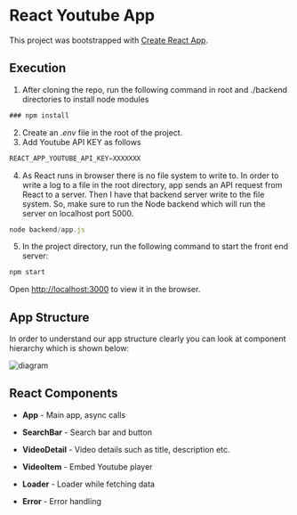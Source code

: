 # React Youtube App

This project was bootstrapped with [Create React App](https://github.com/facebook/create-react-app).

## Execution

1. After cloning the repo, run the following command in root and ./backend directories to install node modules
```javascript
### npm install
```
2. Create an *.env* file in the root of the project.
3. Add Youtube API KEY as follows

```javascript
REACT_APP_YOUTUBE_API_KEY=XXXXXXX
```


4. As React runs in browser there is no file system to write to. In order to write a log to a file in the root directory, app sends an API request from React to a server. Then I have that backend server write to the file system.
So, make sure to run the Node backend which will run the server on localhost port 5000. 

```javascript
node backend/app.js
```

5. In the project directory, run the following command to start the front end server:

```javascript
npm start
```

Open [http://localhost:3000](http://localhost:3000) to view it in the browser.


## App Structure
In order to understand our app structure clearly you can look at component hierarchy which is shown below:

![diagram](https://user-images.githubusercontent.com/3223085/130098710-ade58493-b515-4e3a-8a5a-18dbc508d37d.png)

## React Components
* **App**  - Main app, async calls

* **SearchBar** - Search bar and button

* **VideoDetail** - Video details such as title, description etc.

* **VideoItem** - Embed Youtube player

* **Loader** - Loader while fetching data

* **Error** - Error handling

